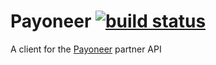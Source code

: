 # Payoneer [![build status](https://circleci.com/gh/ad2games/payoneer/tree/master.svg?style=shield)](https://circleci.com/gh/ad2games/payoneer)

A client for the [Payoneer](https://www.payoneer.com/) partner API

